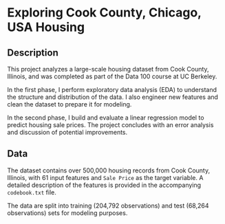 # Exploring Cook County, Chicago, USA Housing

## Description

This project analyzes a large-scale housing dataset from Cook County, Illinois, and was completed as part of the Data 100 course at UC Berkeley.

In the first phase, I perform exploratory data analysis (EDA) to understand the structure and distribution of the data. I also engineer new features and clean the dataset to prepare it for modeling.

In the second phase, I build and evaluate a linear regression model to predict housing sale prices. The project concludes with an error analysis and discussion of potential improvements.

## Data

The dataset contains over 500,000 housing records from Cook County, Illinois, with 61 input features and `Sale Price` as the target variable. A detailed description of the features is provided in the accompanying `codebook.txt` file.

The data are split into training (204,792 observations) and test (68,264 observations) sets for modeling purposes.
